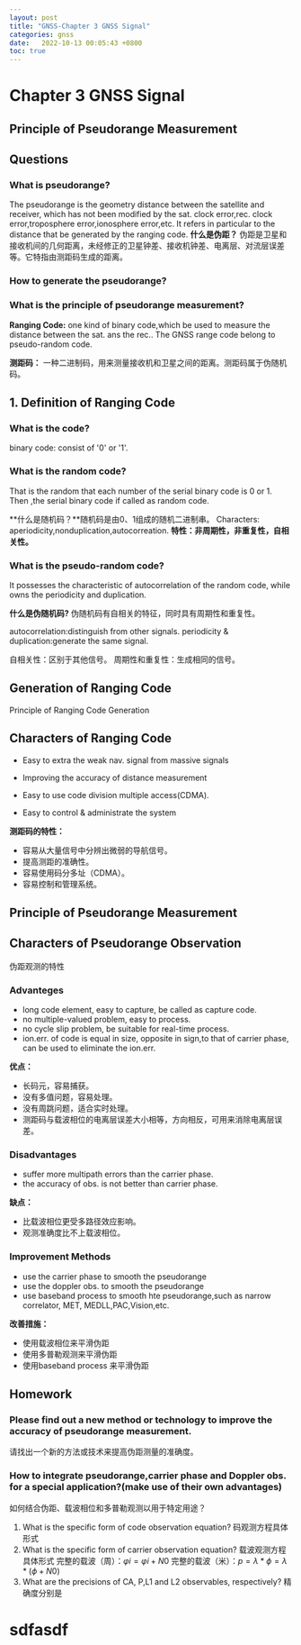 ```yaml
---
layout: post
title: "GNSS-Chapter 3 GNSS Signal"
categories: gnss
date:   2022-10-13 00:05:43 +0800
toc: true
---
```


# Chapter 3 GNSS Signal

## Principle of Pseudorange Measurement

## Questions
### What is pseudorange?
The pseudorange is the geometry distance between the satellite and receiver, which has not been modified by the sat. clock error,rec. clock error,troposphere error,ionosphere error,etc. It refers in particular to the distance that be generated by the ranging code.
 **什么是伪距？**
 伪距是卫星和接收机间的几何距离，未经修正的卫星钟差、接收机钟差、电离层、对流层误差等。它特指由测距码生成的距离。

### How to generate the pseudorange?

### What is the principle of pseudorange measurement?


**Ranging Code:** one kind of binary code,which be used to measure the distance between the sat. ans the rec.. The GNSS range code belong to pseudo-random code.

**测距码：** 一种二进制码，用来测量接收机和卫星之间的距离。测距码属于伪随机码。

## 1. Definition of Ranging Code

### What is the code?
binary code: consist of '0' or '1'.
### What is the random code?
That is the random that each number of the serial binary code is 0 or 1. Then ,the serial binary code if called as random code.

**什么是随机码？**随机码是由0、1组成的随机二进制串。
Characters: aperiodicity,nonduplication,autocorreation.
**特性：非周期性，非重复性，自相关性。**


### What is the pseudo-random code?

It possesses the characteristic of autocorrelation of the random code, while owns the periodicity and duplication.

**什么是伪随机码?** 伪随机码有自相关的特征，同时具有周期性和重复性。

autocorrelation:distinguish from other signals.
periodicity & duplication:generate the same signal.

自相关性：区别于其他信号。
周期性和重复性：生成相同的信号。


## Generation of Ranging Code

Principle of Ranging Code Generation



## Characters of Ranging Code

- Easy to extra the weak nav. signal from massive signals

- Improving the accuracy of distance measurement

- Easy to use code division multiple access(CDMA).

- Easy to control & administrate the system

**测距码的特性：**
- 容易从大量信号中分辨出微弱的导航信号。
- 提高测距的准确性。
- 容易使用码分多址（CDMA）。
- 容易控制和管理系统。


## Principle of Pseudorange Measurement 



## Characters of Pseudorange Observation
伪距观测的特性
### Advanteges
- long code element, easy to capture, be called as capture code.
- no multiple-valued problem, easy to process.
- no cycle slip problem, be suitable for real-time process.
- ion.err. of code is equal in size, opposite in sign,to that of carrier phase, can be used to eliminate the ion.err.

**优点：**

- 长码元，容易捕获。
- 没有多值问题，容易处理。
- 没有周跳问题，适合实时处理。
- 测距码与载波相位的电离层误差大小相等，方向相反，可用来消除电离层误差。


### Disadvantages
- suffer more multipath errors than the carrier phase.
- the accuracy of obs. is not better than carrier phase.


**缺点：**
- 比载波相位更受多路径效应影响。
- 观测准确度比不上载波相位。


### Improvement Methods

- use the carrier phase to smooth the pseudorange
- use the doppler obs. to smooth the pseudorange
- use baseband process to smooth hte pseudorange,such as narrow correlator, MET, MEDLL,PAC,Vision,etc.
  
**改善措施：**
- 使用载波相位来平滑伪距
- 使用多普勒观测来平滑伪距
- 使用baseband process 来平滑伪距



## Homework

### Please find out a new method or technology to improve the accuracy of pseudorange measurement.
请找出一个新的方法或技术来提高伪距测量的准确度。

### How to integrate pseudorange,carrier phase and Doppler obs. for a special application?(make use of their own advantages)

如何结合伪距、载波相位和多普勒观测以用于特定用途？




1.	What is the specific form of code observation equation?
码观测方程具体形式
2.	What is the specific form of carrier observation equation?
载波观测方程具体形式
完整的载波（周）：$\varphi i= \varphi i+N0$
完整的载波（米）：$p=\lambda*\phi=\lambda *(\phi +N0)$
3.	What are the precisions of CA, P,L1 and L2 observables, respectively?
精确度分别是

# sdfasdf